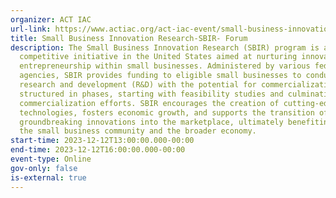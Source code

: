 ```yaml
---
organizer: ACT IAC
url-link: https://www.actiac.org/act-iac-event/small-business-innovation-research-sbir-forum
title: Small Business Innovation Research-SBIR- Forum
description: The Small Business Innovation Research (SBIR) program is a highly
  competitive initiative in the United States aimed at nurturing innovation and
  entrepreneurship within small businesses. Administered by various federal
  agencies, SBIR provides funding to eligible small businesses to conduct
  research and development (R&D) with the potential for commercialization. It's
  structured in phases, starting with feasibility studies and culminating in
  commercialization efforts. SBIR encourages the creation of cutting-edge
  technologies, fosters economic growth, and supports the transition of
  groundbreaking innovations into the marketplace, ultimately benefiting both
  the small business community and the broader economy.
start-time: 2023-12-12T13:00:00.000-00:00
end-time: 2023-12-12T16:00:00.000-00:00
event-type: Online
gov-only: false
is-external: true
---
```

